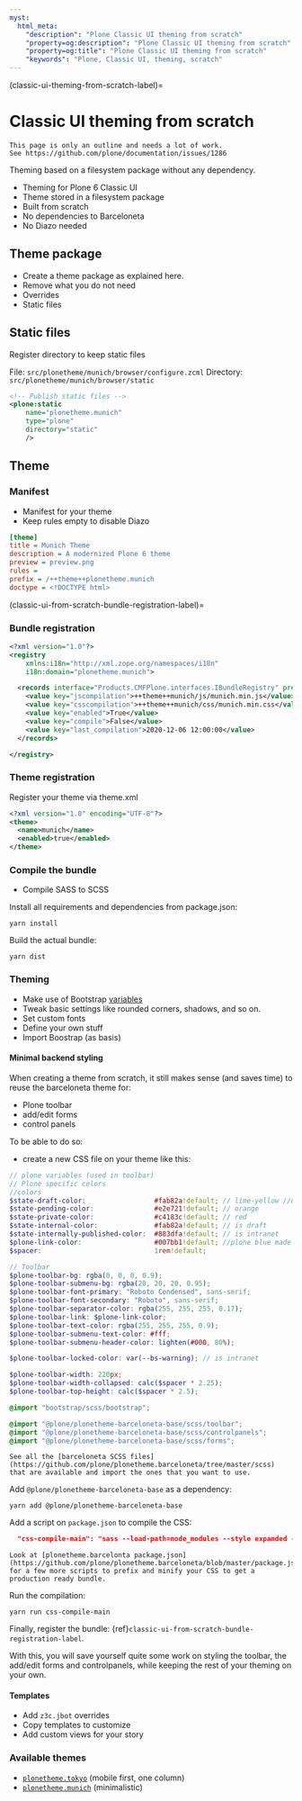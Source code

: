 ```yaml
---
myst:
  html_meta:
    "description": "Plone Classic UI theming from scratch"
    "property=og:description": "Plone Classic UI theming from scratch"
    "property=og:title": "Plone Classic UI theming from scratch"
    "keywords": "Plone, Classic UI, theming, scratch"
---
```


(classic-ui-theming-from-scratch-label)=

# Classic UI theming from scratch

```{todo}
This page is only an outline and needs a lot of work.
See https://github.com/plone/documentation/issues/1286
```

Theming based on a filesystem package without any dependency.

-   Theming for Plone 6 Classic UI
-   Theme stored in a filesystem package
-   Built from scratch
-   No dependencies to Barceloneta
-   No Diazo needed


## Theme package

-   Create a theme package as explained here.
-   Remove what you do not need
-   Overrides
-   Static files


## Static files

Register directory to keep static files

File: `src/plonetheme/munich/browser/configure.zcml`
Directory: `src/plonetheme/munich/browser/static`

```xml
<!-- Publish static files -->
<plone:static
    name="plonetheme.munich"
    type="plone"
    directory="static"
    />
```

## Theme

### Manifest

-   Manifest for your theme
-   Keep rules empty to disable Diazo

```ini
[theme]
title = Munich Theme
description = A modernized Plone 6 theme
preview = preview.png
rules =
prefix = /++theme++plonetheme.munich
doctype = <!DOCTYPE html>
```

(classic-ui-from-scratch-bundle-registration-label)=

### Bundle registration

```xml
<?xml version="1.0"?>
<registry
    xmlns:i18n="http://xml.zope.org/namespaces/i18n"
    i18n:domain="plonetheme.munich">

  <records interface="Products.CMFPlone.interfaces.IBundleRegistry" prefix="plone.bundles/munich">
    <value key="jscompilation">++theme++munich/js/munich.min.js</value>
    <value key="csscompilation">++theme++munich/css/munich.min.css</value>
    <value key="enabled">True</value>
    <value key="compile">False</value>
    <value key="last_compilation">2020-12-06 12:00:00</value>
  </records>

</registry>
```

### Theme registration

Register your theme via theme.xml

```xml
<?xml version="1.0" encoding="UTF-8"?>
<theme>
  <name>munich</name>
  <enabled>true</enabled>
</theme>
```

### Compile the bundle

-   Compile SASS to SCSS

Install all requirements and dependencies from package.json:

```shell
yarn install
```

Build the actual bundle:

```shell
yarn dist
```


### Theming

-   Make use of Bootstrap [variables](https://github.com/twbs/bootstrap/blob/main/scss/_variables.scss)
-   Tweak basic settings like rounded corners, shadows, and so on.
-   Set custom fonts
-   Define your own stuff
-   Import Boostrap (as basis)


#### Minimal backend styling

When creating a theme from scratch, it still makes sense (and saves time) to reuse the barceloneta theme for:

- Plone toolbar
- add/edit forms
- control panels

To be able to do so:

- create a new CSS file on your theme like this:

```scss
// plone variables (used in toolbar)
// Plone specific colors
//colors
$state-draft-color:                 #fab82a!default; // lime-yellow //draft is visible
$state-pending-color:               #e2e721!default; // orange
$state-private-color:               #c4183c!default; // red
$state-internal-color:              #fab82a!default; // is draft
$state-internally-published-color:  #883dfa!default; // is intranet
$plone-link-color:                  #007bb1!default; //plone blue made slightly darker for wcag 2.0
$spacer:                            1rem!default;

// Toolbar
$plone-toolbar-bg: rgba(0, 0, 0, 0.9);
$plone-toolbar-submenu-bg: rgba(20, 20, 20, 0.95);
$plone-toolbar-font-primary: "Roboto Condensed", sans-serif;
$plone-toolbar-font-secondary: "Roboto", sans-serif;
$plone-toolbar-separator-color: rgba(255, 255, 255, 0.17);
$plone-toolbar-link: $plone-link-color;
$plone-toolbar-text-color: rgba(255, 255, 255, 0.9);
$plone-toolbar-submenu-text-color: #fff;
$plone-toolbar-submenu-header-color: lighten(#000, 80%);

$plone-toolbar-locked-color: var(--bs-warning); // is intranet

$plone-toolbar-width: 220px;
$plone-toolbar-width-collapsed: calc($spacer * 2.25);
$plone-toolbar-top-height: calc($spacer * 2.5);

@import "bootstrap/scss/bootstrap";

@import "@plone/plonetheme-barceloneta-base/scss/toolbar";
@import "@plone/plonetheme-barceloneta-base/scss/controlpanels";
@import "@plone/plonetheme-barceloneta-base/scss/forms";
```

```{tip}
See all the [barceloneta SCSS files](https://github.com/plone/plonetheme.barceloneta/tree/master/scss)
that are available and import the ones that you want to use.
```

Add `@plone/plonetheme-barceloneta-base` as a dependency:

```shell
yarn add @plone/plonetheme-barceloneta-base
```

Add a script on `package.json` to compile the CSS:

```json
  "css-compile-main": "sass --load-path=node_modules --style expanded --source-map --embed-sources --no-error-css plone.scss:../static/plone.css"
```

```{tip}
Look at [plonetheme.barcelonta package.json](https://github.com/plone/plonetheme.barceloneta/blob/master/package.json)
for a few more scripts to prefix and minify your CSS to get a production ready bundle.
```
    
Run the compilation:

```shell
yarn run css-compile-main
```

Finally, register the bundle: {ref}`classic-ui-from-scratch-bundle-registration-label`.

With this, you will save yourself quite some work on styling the toolbar, the add/edit forms and controlpanels,
while keeping the rest of your theming on your own.

#### Templates

-   Add `z3c.jbot` overrides
-   Copy templates to customize
-   Add custom views for your story


### Available themes

-   [`plonetheme.tokyo`](https://github.com/collective/plonetheme.tokyo/) (mobile first, one column)
-   [`plonetheme.munich`](https://github.com/collective/plonetheme.munich/) (minimalistic)
